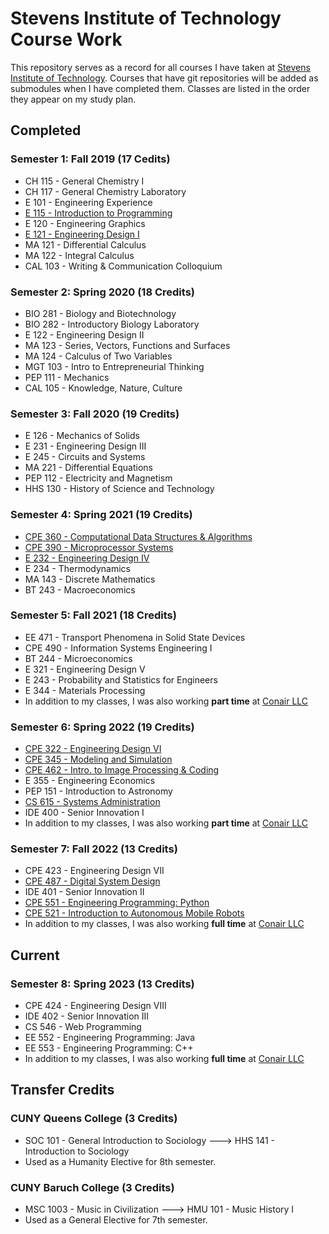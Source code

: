 # Stevens Institute of Technology Course Work
This repository serves as a record for all courses I have taken at [Stevens Institute of Technology](https://stevens.edu). Courses that have git repositories will be added as submodules when I have completed them. Classes are listed in the order they appear on my study plan.

## Completed

### Semester 1: Fall 2019 (17 Cedits)
- CH 115 - General Chemistry I
- CH 117 - General Chemistry Laboratory
- E 101 - Engineering Experience
- [E 115 - Introduction to Programming](https://github.com/MAPReiff/E115-2019F)
- E 120 - Engineering Graphics
- [E 121 - Engineering Design I](https://github.com/MAPReiff/E121-2019F)
- MA 121 - Differential Calculus
- MA 122 - Integral Calculus
- CAL 103 - Writing & Communication Colloquium

### Semester 2: Spring 2020 (18 Credits)
- BIO 281 - Biology and Biotechnology
- BIO 282 - Introductory Biology Laboratory
- E 122 - Engineering Design II
- MA 123 - Series, Vectors, Functions and Surfaces
- MA 124 - Calculus of Two Variables
- MGT 103 - Intro to Entrepreneurial Thinking
- PEP 111 - Mechanics
- CAL 105 - Knowledge, Nature, Culture

### Semester 3: Fall 2020 (19 Credits)
- E 126 - Mechanics of Solids
- E 231 - Engineering Design III
- E 245 - Circuits and Systems
- MA 221 - Differential Equations
- PEP 112 - Electricity and Magnetism
- HHS 130 - History of Science and Technology

### Semester 4: Spring 2021 (19 Credits)
- [CPE 360 - Computational Data Structures & Algorithms](https://github.com/MAPReiff/CPE360-2021S)
- [CPE 390 - Microprocessor Systems](https://github.com/MAPReiff/CPE390-2021S)
- [E 232 - Engineering Design IV](https://github.com/MAPReiff/E232-2021S)
- E 234 - Thermodynamics
- MA 143 - Discrete Mathematics
- BT 243 - Macroeconomics

### Semester 5: Fall 2021 (18 Credits)
- EE 471 - Transport Phenomena in Solid State Devices
- CPE 490 - Information Systems Engineering I
- BT 244 - Microeconomics
- E 321 - Engineering Design V
- E 243 - Probability and Statistics for Engineers
- E 344 - Materials Processing
- In addition to my classes, I was also working **part time** at [Conair LLC](https://conair.com)

### Semester 6: Spring 2022 (19 Credits)
- [CPE 322 - Engineering Design VI](https://github.com/MAPReiff/CPE322-2022S)
- [CPE 345 - Modeling and Simulation](https://github.com/MAPReiff/CPE345-2022S)
- [CPE 462 - Intro. to Image Processing & Coding](https://github.com/MAPReiff/CPE462-2022S)
- E 355 - Engineering Economics
- PEP 151 - Introduction to Astronomy
- [CS 615 - Systems Administration](https://github.com/MAPReiff/CS615-2022S)
- IDE 400 - Senior Innovation I
- In addition to my classes, I was also working **part time** at [Conair LLC](https://conair.com)

### Semester 7: Fall 2022 (13 Credits)
- CPE 423 - Engineering Design VII
- [CPE 487 - Digital System Design](https://github.com/MAPReiff/CPE487-2022F)
- IDE 401 - Senior Innovation II
- [CPE 551 - Engineering Programming: Python](https://github.com/MAPReiff/CPE551-2022F)
- [CPE 521 - Introduction to Autonomous Mobile Robots](https://github.com/MAPReiff/CPE521-2022F)
- In addition to my classes, I was also working **full time** at [Conair LLC](https://conair.com)

## Current

### Semester 8: Spring 2023 (13 Credits)
- CPE 424 - Engineering Design VIII
- IDE 402 - Senior Innovation III
- CS 546 - Web Programming
- EE 552 - Engineering Programming: Java
- EE 553 - Engineering Programming: C++
- In addition to my classes, I was also working **full time** at [Conair LLC](https://conair.com)

## Transfer Credits

### CUNY Queens College (3 Credits)
- SOC 101 - General Introduction to Sociology ---> HHS 141 - Introduction to Sociology
- Used as a Humanity Elective for 8th semester.

### CUNY Baruch College (3 Credits)
- MSC 1003 - Music in Civilization ---> HMU 101 - Music History I
- Used as a General Elective for 7th semester.

